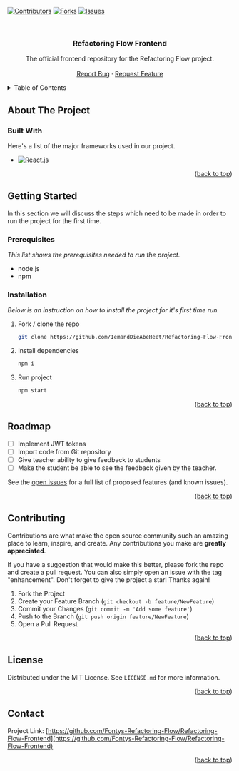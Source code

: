 <a name="readme-top"></a>

[![Contributors][contributors-shield]][contributors-url]
[![Forks][forks-shield]][forks-url]
[![Issues][issues-shield]][issues-url]

<br />
<div align="center">
  <h3 align="center">Refactoring Flow Frontend</h3>

  <p align="center">
    The official frontend repository for the Refactoring Flow project.
    <br />
    <br />
	<a href="https://github.com/Fontys-Refactoring-Flow/Refactoring-Flow-Frontend/issues">Report Bug</a>
    ·
    <a href="https://github.com/Fontys-Refactoring-Flow/Refactoring-Flow-Frontend//issues">Request Feature</a>
  </p>
</div>



<!-- TABLE OF CONTENTS -->
<details>
  <summary>Table of Contents</summary>
  <ol>
    <li>
      <a href="#about-the-project">About The Project</a>
      <ul>
        <li><a href="#built-with">Built With</a></li>
      </ul>
    </li>
    <li>
      <a href="#getting-started">Getting Started</a>
      <ul>
        <li><a href="#prerequisites">Prerequisites</a></li>
        <li><a href="#installation">Installation</a></li>
      </ul>
    </li>
    <li><a href="#usage">Usage</a></li>
    <li><a href="#contributing">Contributing</a></li>
    <li><a href="#license">License</a></li>
    <li><a href="#contact">Contact</a></li>
    <li><a href="#acknowledgments">Acknowledgments</a></li>
  </ol>
</details>



<!-- ABOUT THE PROJECT -->
## About The Project


### Built With

Here's a list of the major frameworks used in our project.

* [![React.js][React.js]][React-url]

<p align="right">(<a href="#readme-top">back to top</a>)</p>

<!-- GETTING STARTED -->
## Getting Started

In this section we will discuss the steps which need to be made in order to run the project for the first time.

### Prerequisites

_This  list shows the prerequisites needed to run the project._
* node.js
* npm

### Installation

_Below is an instruction on how to install the project for it's first time run._

1. Fork / clone the repo
   ```sh
   git clone https://github.com/IemandDieAbeHeet/Refactoring-Flow-Frontend.git
   ```
2. Install dependencies
   ```sh
   npm i
   ```
4. Run project
   ```sh
   npm start
   ```

<p align="right">(<a href="#readme-top">back to top</a>)</p>

<!-- ROADMAP -->
## Roadmap

- [ ] Implement JWT tokens
- [ ] Import code from Git repository
- [ ] Give teacher ability to give feedback to students
- [ ] Make the student be able to see the feedback given by the teacher. 

See the [open issues](https://github.com/orgs/Fontys-Refactoring-Flow/issues) for a full list of proposed features (and known issues).

<p align="right">(<a href="#readme-top">back to top</a>)</p>

<!-- CONTRIBUTING -->
## Contributing

Contributions are what make the open source community such an amazing place to learn, inspire, and create. Any contributions you make are **greatly appreciated**.

If you have a suggestion that would make this better, please fork the repo and create a pull request. You can also simply open an issue with the tag "enhancement".
Don't forget to give the project a star! Thanks again!

1. Fork the Project
2. Create your Feature Branch (`git checkout -b feature/NewFeature`)
3. Commit your Changes (`git commit -m 'Add some feature'`)
4. Push to the Branch (`git push origin feature/NewFeature`)
5. Open a Pull Request

<p align="right">(<a href="#readme-top">back to top</a>)</p>



<!-- LICENSE -->
## License

Distributed under the MIT License. See `LICENSE.md` for more information.

<p align="right">(<a href="#readme-top">back to top</a>)</p>



<!-- CONTACT -->
## Contact

Project Link: [https://github.com/Fontys-Refactoring-Flow/Refactoring-Flow-Frontend](https://github.com/Fontys-Refactoring-Flow/Refactoring-Flow-Frontend)

<p align="right">(<a href="#readme-top">back to top</a>)</p>

<!-- MARKDOWN LINKS & IMAGES -->
<!-- https://www.markdownguide.org/basic-syntax/#reference-style-links -->
[contributors-shield]: https://img.shields.io/github/contributors/Fontys-Refactoring-Flow/Refactoring-Flow-Frontend.svg?style=for-the-badge
[contributors-url]: https://github.com/Fontys-Refactoring-Flow/Refactoring-Flow-Frontend/graphs/contributors
[forks-shield]: https://img.shields.io/github/forks/Fontys-Refactoring-Flow/Refactoring-Flow-Frontend.svg?style=for-the-badge
[forks-url]: https://github.com/Fontys-Refactoring-Flow/Refactoring-Flow-Frontend/network/members
[stars-shield]: https://img.shields.io/github/stars/Fontys-Refactoring-Flow/Refactoring-Flow-Frontend?style=for-the-badge
[stars-url]: https://github.com/Fontys-Refactoring-Flow/Refactoring-Flow-Frontend/stargazers
[issues-shield]: https://img.shields.io/github/issues/Fontys-Refactoring-Flow/Refactoring-Flow-Frontend?style=for-the-badge
[issues-url]: https://github.com/Fontys-Refactoring-Flow/Refactoring-Flow-Frontend/issues
[license-shield]: https://img.shields.io/github/license/Fontys-Refactoring-Flow/Refactoring-Flow-Frontend?style=for-the-badge
[license-url]: https://github.com/Fontys-Refactoring-Flow/Refactoring-Flow-Frontend/blob/master/LICENSE.MD
[product-screenshot]: images/screenshot.png
[Spring]: https://img.shields.io/badge/Spring-6DB33F?style=for-the-badge&logo=spring&logoColor=white
[Spring-url]: https://spring.io/
[React.js]: https://img.shields.io/badge/React-20232A?style=for-the-badge&logo=react&logoColor=61DAFB
[React-url]: https://reactjs.org/

